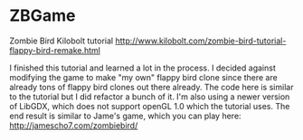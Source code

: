 ZBGame
======

Zombie Bird Kilobolt tutorial http://www.kilobolt.com/zombie-bird-tutorial-flappy-bird-remake.html

I finished this tutorial and learned a lot in the process. I decided against modifying the game to make "my own" flappy bird clone since there are already tons of flappy bird clones out there already. The code here is similar to the tutorial but I did refactor a bunch of it. I'm also using a newer version of LibGDX, which does not support openGL 1.0 which the tutorial uses. The end result is similar to Jame's game, which you can play here: http://jamescho7.com/zombiebird/ 
